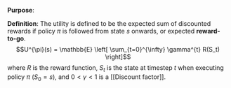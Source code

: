 **Purpose**: 

**Definition**: The utility is defined to be the expected sum of discounted rewards if policy $\pi$ is followed from state $s$ onwards, or expected **reward-to-go**.
$$U^{\pi}(s) = \mathbb{E} \left[ \sum_{t=0}^{\infty} \gamma^{t} R(S_t) \right]$$
where $R$ is the reward function, $S_t$ is the state at timestep $t$ when executing policy $\pi$ ($S_0 = s$), and $0 < \gamma < 1$ is a [[Discount factor]].